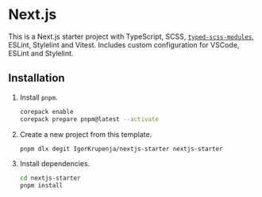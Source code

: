 # Next.js

This is a Next.js starter project with TypeScript, SCSS, [`typed-scss-modules`](https://www.npmjs.com/package/typed-scss-modules), ESLint, Stylelint and Vitest. Includes custom configuration for VSCode, ESLint and Stylelint.

## Installation

1. Install `pnpm`.

    ```bash
    corepack enable
    corepack prepare pnpm@latest --activate
    ```

2. Create a new project from this template.

    ```bash
    pnpm dlx degit IgorKrupenja/nextjs-starter nextjs-starter
    ```

3. Install dependencies.

    ```bash
    cd nextjs-starter
    pnpm install
    ```

